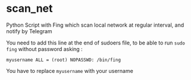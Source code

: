 # scan_net
Python Script with Fing which scan local network at regular interval, and notify by Telegram

You need to add this line at the end of sudoers file, to be able to run `sudo fing` without password asking :

```myusername ALL = (root) NOPASSWD: /bin/fing```

You have to replace `myusername` with your username

